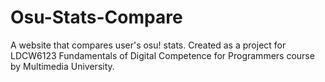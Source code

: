 # Osu-Stats-Compare
A website that compares user's osu! stats. Created as a project for LDCW6123 Fundamentals of Digital Competence for Programmers course by Multimedia University.
